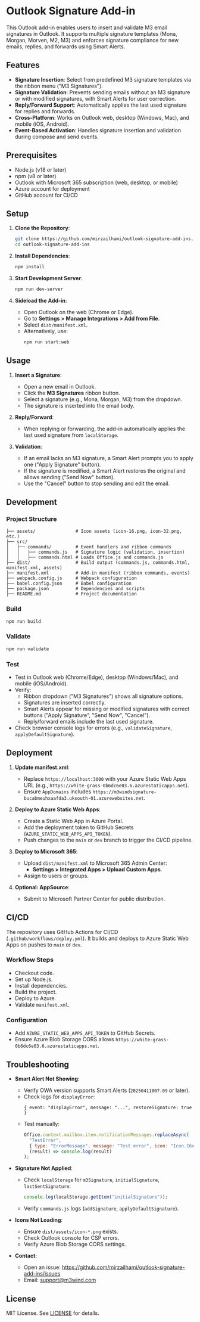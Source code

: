 # Outlook Signature Add-in

This Outlook add-in enables users to insert and validate M3 email signatures in Outlook. It supports multiple signature templates (Mona, Morgan, Morven, M2, M3) and enforces signature compliance for new emails, replies, and forwards using Smart Alerts.

## Features

- **Signature Insertion**: Select from predefined M3 signature templates via the ribbon menu ("M3 Signatures").
- **Signature Validation**: Prevents sending emails without an M3 signature or with modified signatures, with Smart Alerts for user correction.
- **Reply/Forward Support**: Automatically applies the last used signature for replies and forwards.
- **Cross-Platform**: Works on Outlook web, desktop (Windows, Mac), and mobile (iOS, Android).
- **Event-Based Activation**: Handles signature insertion and validation during compose and send events.

## Prerequisites

- Node.js (v18 or later)
- npm (v8 or later)
- Outlook with Microsoft 365 subscription (web, desktop, or mobile)
- Azure account for deployment
- GitHub account for CI/CD

## Setup

1. **Clone the Repository**:
   ```bash
   git clone https://github.com/mirzailhami/outlook-signature-add-ins.git
   cd outlook-signature-add-ins
   ```

2. **Install Dependencies**:
   ```bash
   npm install
   ```

3. **Start Development Server**:
   ```bash
   npm run dev-server
   ```

4. **Sideload the Add-in**:
   - Open Outlook on the web (Chrome or Edge).
   - Go to **Settings > Manage Integrations > Add from File**.
   - Select `dist/manifest.xml`.
   - Alternatively, use:
     ```bash
     npm run start:web
     ```

## Usage

1. **Insert a Signature**:
   - Open a new email in Outlook.
   - Click the **M3 Signatures** ribbon button.
   - Select a signature (e.g., Mona, Morgan, M3) from the dropdown.
   - The signature is inserted into the email body.

2. **Reply/Forward**:
   - When replying or forwarding, the add-in automatically applies the last used signature from `localStorage`.

3. **Validation**:
   - If an email lacks an M3 signature, a Smart Alert prompts you to apply one ("Apply Signature" button).
   - If the signature is modified, a Smart Alert restores the original and allows sending ("Send Now" button).
   - Use the "Cancel" button to stop sending and edit the email.

## Development

### Project Structure
```
├── assets/               # Icon assets (icon-16.png, icon-32.png, etc.)
├── src/
│   ├── commands/         # Event handlers and ribbon commands
│   │   ├── commands.js   # Signature logic (validation, insertion)
│   │   ├── commands.html # Loads Office.js and commands.js
├── dist/                 # Build output (commands.js, commands.html, manifest.xml, assets)
├── manifest.xml          # Add-in manifest (ribbon commands, events)
├── webpack.config.js     # Webpack configuration
├── babel.config.json     # Babel configuration
├── package.json          # Dependencies and scripts
├── README.md             # Project documentation
```

### Build
```bash
npm run build
```

### Validate
```bash
npm run validate
```

### Test
- Test in Outlook web (Chrome/Edge), desktop (Windows/Mac), and mobile (iOS/Android).
- Verify:
  - Ribbon dropdown ("M3 Signatures") shows all signature options.
  - Signatures are inserted correctly.
  - Smart Alerts appear for missing or modified signatures with correct buttons ("Apply Signature", "Send Now", "Cancel").
  - Reply/forward emails include the last used signature.
- Check browser console logs for errors (e.g., `validateSignature`, `applyDefaultSignature`).

## Deployment

1. **Update manifest.xml**:
   - Replace `https://localhost:3000` with your Azure Static Web Apps URL (e.g., `https://white-grass-0b6dc6e03.6.azurestaticapps.net`).
   - Ensure `AppDomains` includes `https://m3windsignature-bucabmeuhxaafda3.uksouth-01.azurewebsites.net`.

2. **Deploy to Azure Static Web Apps**:
   - Create a Static Web App in Azure Portal.
   - Add the deployment token to GitHub Secrets (`AZURE_STATIC_WEB_APPS_API_TOKEN`).
   - Push changes to the `main` or `dev` branch to trigger the CI/CD pipeline.

3. **Deploy to Microsoft 365**:
   - Upload `dist/manifest.xml` to Microsoft 365 Admin Center:
     - **Settings > Integrated Apps > Upload Custom Apps**.
   - Assign to users or groups.

4. **Optional: AppSource**:
   - Submit to Microsoft Partner Center for public distribution.

## CI/CD

The repository uses GitHub Actions for CI/CD (`.github/workflows/deploy.yml`). It builds and deploys to Azure Static Web Apps on pushes to `main` or `dev`.

### Workflow Steps
- Checkout code.
- Set up Node.js.
- Install dependencies.
- Build the project.
- Deploy to Azure.
- Validate `manifest.xml`.

### Configuration
- Add `AZURE_STATIC_WEB_APPS_API_TOKEN` to GitHub Secrets.
- Ensure Azure Blob Storage CORS allows `https://white-grass-0b6dc6e03.6.azurestaticapps.net`.

## Troubleshooting

- **Smart Alert Not Showing**:
  - Verify OWA version supports Smart Alerts (`20250411007.09` or later).
  - Check logs for `displayError`:
    ```plaintext
    { event: "displayError", message: "...", restoreSignature: true }
    ```
  - Test manually:
    ```javascript
    Office.context.mailbox.item.notificationMessages.replaceAsync(
      "TestError",
      { type: "ErrorMessage", message: "Test error", icon: "Icon.16x16", persistent: true },
      (result) => console.log(result)
    );
    ```

- **Signature Not Applied**:
  - Check `localStorage` for `m3Signature`, `initialSignature`, `lastSentSignature`:
    ```javascript
    console.log(localStorage.getItem("initialSignature"));
    ```
  - Verify `commands.js` logs (`addSignature`, `applyDefaultSignature`).

- **Icons Not Loading**:
  - Ensure `dist/assets/icon-*.png` exists.
  - Check Outlook console for CSP errors.
  - Verify Azure Blob Storage CORS settings.

- **Contact**:
  - Open an issue: https://github.com/mirzailhami/outlook-signature-add-ins/issues
  - Email: support@m3wind.com

## License

MIT License. See [LICENSE](LICENSE) for details.